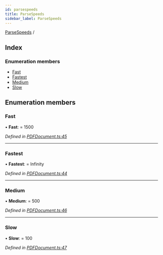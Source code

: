 ```yaml
---
id: parsespeeds
title: ParseSpeeds
sidebar_label: ParseSpeeds
---
```


[ParseSpeeds](parsespeeds.md) /

## Index

### Enumeration members

* [Fast](parsespeeds.md#fast)
* [Fastest](parsespeeds.md#fastest)
* [Medium](parsespeeds.md#medium)
* [Slow](parsespeeds.md#slow)

## Enumeration members

###  Fast

• **Fast**: = 1500

*Defined in [PDFDocument.ts:45](https://github.com/Hopding/pdf-lib/blob/f17521b/src/api/PDFDocument.ts#L45)*

___

###  Fastest

• **Fastest**: =  Infinity

*Defined in [PDFDocument.ts:44](https://github.com/Hopding/pdf-lib/blob/f17521b/src/api/PDFDocument.ts#L44)*

___

###  Medium

• **Medium**: = 500

*Defined in [PDFDocument.ts:46](https://github.com/Hopding/pdf-lib/blob/f17521b/src/api/PDFDocument.ts#L46)*

___

###  Slow

• **Slow**: = 100

*Defined in [PDFDocument.ts:47](https://github.com/Hopding/pdf-lib/blob/f17521b/src/api/PDFDocument.ts#L47)*